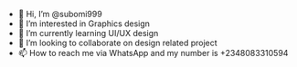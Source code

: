- 👋 Hi, I’m @subomi999
- 👀 I’m interested in Graphics design
- 🌱 I’m currently learning UI/UX design
- 💞️ I’m looking to collaborate on design related project
- 📫 How to reach me via WhatsApp and my number is +2348083310594

<!---
subomi999/subomi999 is a ✨ special ✨ repository because its `README.md` (this file) appears on your GitHub profile.
You can click the Preview link to take a look at your changes.
--->
